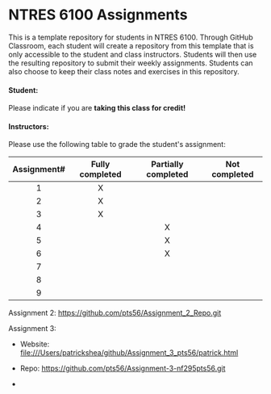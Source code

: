 # NTRES 6100 Assignments

This is a template repository for students in NTRES 6100. Through GitHub Classroom, each student will create a repository from this template that is only accessible to the student and class instructors. Students will then use the resulting repository to submit their weekly assignments. Students can also choose to keep their class notes and exercises in this repository.

#### Student:

Please indicate if you are **taking this class for credit!**

#### Instructors:

Please use the following table to grade the student's assignment:

| Assignment# | Fully completed | Partially completed | Not completed |
|:-----------:|:---------------:|:-------------------:|:-------------:|
|      1      |        X        |                     |               |
|      2      |        X        |                     |               |
|      3      |        X        |                     |               |
|      4      |                 |          X           |               |
|      5      |                 |          X           |               |
|      6      |                 |          X           |               |
|      7      |                 |                     |               |
|      8      |                 |                     |               |
|      9      |                 |                     |               |

Assignment 2: <https://github.com/pts56/Assignment_2_Repo.git>

Assignment 3:

-   Website: <file:///Users/patrickshea/github/Assignment_3_pts56/patrick.html>

-   Repo: <https://github.com/pts56/Assignment-3-nf295pts56.git>

-   
